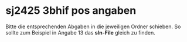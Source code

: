 # sj2425 3bhif pos angaben

Bitte die entsprechenden Abgaben in die jeweiligen Ordner schieben.
So sollte zum Beispiel in Angabe 13 das **sln-File** gleich zu finden.